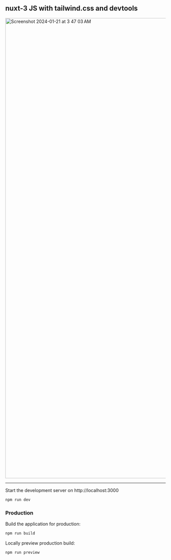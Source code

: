 ## nuxt-3 JS with tailwind.css and devtools
<img width="1440" alt="Screenshot 2024-01-21 at 3 47 03 AM" src="https://github.com/sudo-self/nuxt3/assets/119916323/07d806cc-1cac-4948-ad57-9ae373880d2a">
<hr>

Start the development server on http://localhost:3000

```bash
npm run dev
```

### Production

Build the application for production:

```bash
npm run build
```

Locally preview production build:

```bash
npm run preview
```
